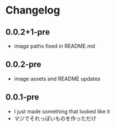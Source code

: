 # Changelog

## 0.0.2+1-pre
- image paths fixed in README.md

## 0.0.2-pre
- image assets and README updates

## 0.0.1-pre
- I just made something that looked like it
- マジでそれっぽいものを作っただけ
